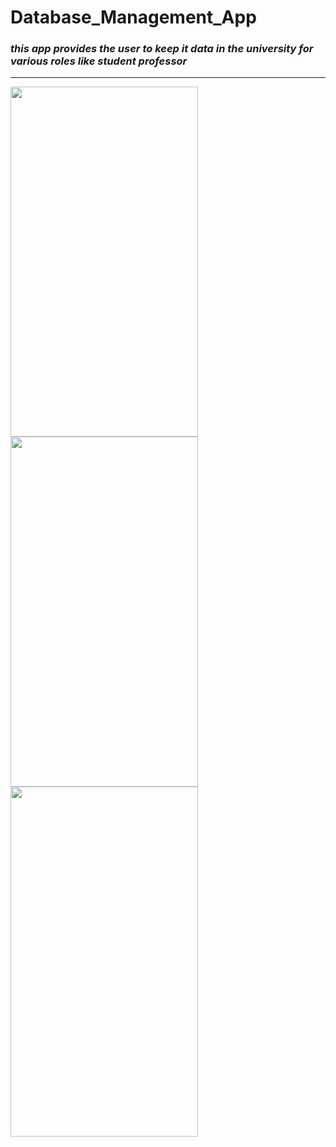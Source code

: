 # Database_Management_App
### ***this app provides the user to keep it data in the university for various roles like student professor***
----
<img src="https://user-images.githubusercontent.com/112893713/211130848-036e78bd-eac9-42a7-a7a3-b41ec1f8c0d0.jpg" width="300" height="560"> <img src="https://user-images.githubusercontent.com/112893713/211179891-a36fab8b-8474-43ad-8266-35876c537da8.jpg" width="300" height="560"> <img src="https://user-images.githubusercontent.com/112893713/211180019-9b29500c-37b7-40ee-b2cf-f1aab00445c5.jpg" width="300" height="560"> 
